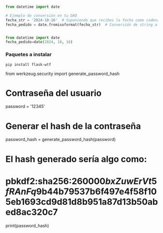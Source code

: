 ```python

from datetime import date

# Ejemplo de conversión en tu DAO
fecha_str = '2024-10-16'  # Suponiendo que recibes la fecha como cadena
fecha_pedido = date.fromisoformat(fecha_str)  # Conversión de string a date


```

```python

from datetime import date
fecha_pedido=date(2024, 10, 16)


```

### Paquetes a instalar
`pip install flask-wtf`



from werkzeug.security import generate_password_hash

# Contraseña del usuario
password = '12345' 

# Generar el hash de la contraseña
password_hash = generate_password_hash(password)

# El hash generado sería algo como:
# pbkdf2:sha256:260000$bxZuwErVt5fRAnFq$9b44b79537b6f497e4f58f105eb1693cd9d81d8b951a87d13b50abed8ac320c7
print(password_hash)


